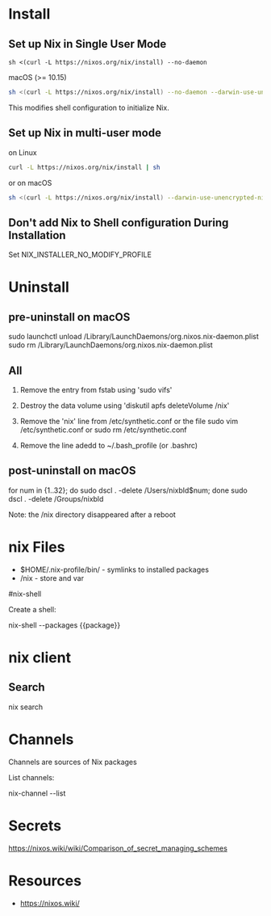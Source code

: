 # Install

## Set up Nix in Single User Mode

```
sh <(curl -L https://nixos.org/nix/install) --no-daemon
```

macOS (>= 10.15)

```sh
sh <(curl -L https://nixos.org/nix/install) --no-daemon --darwin-use-unencrypted-nix-store-volume
```

This modifies shell configuration to initialize Nix.

## Set up Nix in multi-user mode

on Linux

```sh
curl -L https://nixos.org/nix/install | sh
```

or on macOS

```sh
sh <(curl -L https://nixos.org/nix/install) --darwin-use-unencrypted-nix-store-volume
```

## Don't add Nix to Shell configuration During Installation

Set NIX_INSTALLER_NO_MODIFY_PROFILE

# Uninstall

## pre-uninstall on macOS

sudo launchctl unload /Library/LaunchDaemons/org.nixos.nix-daemon.plist
sudo rm /Library/LaunchDaemons/org.nixos.nix-daemon.plist

## All

  1. Remove the entry from fstab using 'sudo vifs'
  2. Destroy the data volume using 'diskutil apfs deleteVolume /nix'
  3. Remove the 'nix' line from /etc/synthetic.conf or the file
    sudo vim /etc/synthetic.conf
    or
    sudo rm /etc/synthetic.conf

4. Remove the line adedd to ~/.bash_profile (or .bashrc)

## post-uninstall on macOS

for num in {1..32}; do sudo dscl . -delete /Users/nixbld$num; done
sudo dscl . -delete /Groups/nixbld

Note: the /nix directory disappeared after a reboot

# nix Files

* $HOME/.nix-profile/bin/ - symlinks to installed packages
* /nix - store and var

#nix-shell

Create a shell:

nix-shell --packages {{package}}

# nix client

## Search

nix search <text>

# Channels

Channels are sources of Nix packages

List channels:

nix-channel --list

# Secrets

https://nixos.wiki/wiki/Comparison_of_secret_managing_schemes

# Resources

* https://nixos.wiki/
